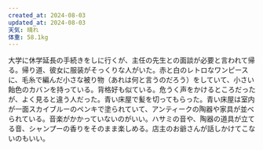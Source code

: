 ```yaml
---
created_at: 2024-08-03
updated_at: 2024-08-03
天気: 晴れ
体重: 58.1kg
---
```


大学に休学延長の手続きをしに行くが、主任の先生との面談が必要と言われて帰る。帰り道、彼女に服装がそっくりな人がいた。赤と白のレトロなワンピースに、毛糸で編んだ小さな被り物（あれは何と言うのだろう）をしていて、小さい飴色のカバンを持っている。背格好も似ている。危うく声をかけるところだったが、よく見ると違う人だった。青い床屋で髪を切ってもらった。青い床屋は室内が一面スカイブルーのペンキで塗られていて、アンティークの陶器や家具が並べられている。音楽がかかっていないのがいい。ハサミの音や、陶器の道具が立てる音、シャンプーの香りをそのまま楽しめる。店主のお爺さんが話しかけてこないのもいい。
